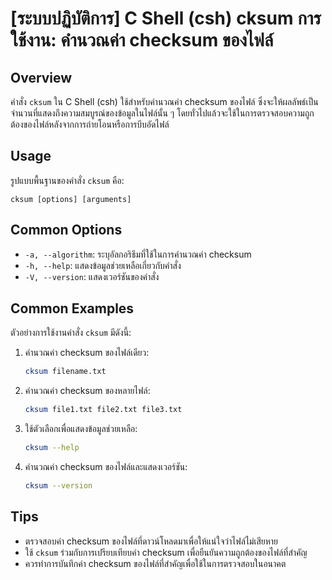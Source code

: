 # [ระบบปฏิบัติการ] C Shell (csh) cksum การใช้งาน: คำนวณค่า checksum ของไฟล์

## Overview
คำสั่ง `cksum` ใน C Shell (csh) ใช้สำหรับคำนวณค่า checksum ของไฟล์ ซึ่งจะให้ผลลัพธ์เป็นจำนวนที่แสดงถึงความสมบูรณ์ของข้อมูลในไฟล์นั้น ๆ โดยทั่วไปแล้วจะใช้ในการตรวจสอบความถูกต้องของไฟล์หลังจากการถ่ายโอนหรือการบีบอัดไฟล์

## Usage
รูปแบบพื้นฐานของคำสั่ง `cksum` คือ:

```
cksum [options] [arguments]
```

## Common Options
- `-a, --algorithm`: ระบุอัลกอริธึมที่ใช้ในการคำนวณค่า checksum
- `-h, --help`: แสดงข้อมูลช่วยเหลือเกี่ยวกับคำสั่ง
- `-V, --version`: แสดงเวอร์ชันของคำสั่ง

## Common Examples
ตัวอย่างการใช้งานคำสั่ง `cksum` มีดังนี้:

1. คำนวณค่า checksum ของไฟล์เดียว:
   ```bash
   cksum filename.txt
   ```

2. คำนวณค่า checksum ของหลายไฟล์:
   ```bash
   cksum file1.txt file2.txt file3.txt
   ```

3. ใช้ตัวเลือกเพื่อแสดงข้อมูลช่วยเหลือ:
   ```bash
   cksum --help
   ```

4. คำนวณค่า checksum ของไฟล์และแสดงเวอร์ชัน:
   ```bash
   cksum --version
   ```

## Tips
- ตรวจสอบค่า checksum ของไฟล์ที่ดาวน์โหลดมาเพื่อให้แน่ใจว่าไฟล์ไม่เสียหาย
- ใช้ `cksum` ร่วมกับการเปรียบเทียบค่า checksum เพื่อยืนยันความถูกต้องของไฟล์ที่สำคัญ
- ควรทำการบันทึกค่า checksum ของไฟล์ที่สำคัญเพื่อใช้ในการตรวจสอบในอนาคต